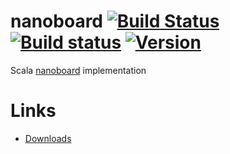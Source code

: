 # nanoboard [![Build Status](https://travis-ci.org/Karasiq/nanoboard.svg?branch=master)](https://travis-ci.org/Karasiq/nanoboard) [![Build status](https://ci.appveyor.com/api/projects/status/05l8dnixhn375kjm?svg=true)](https://ci.appveyor.com/project/Karasiq/nanoboard) [![Version](http://img.shields.io/badge/version-1.0.4-blue.svg?style=flat)](https://github.com/Karasiq/nanoboard/releases)
Scala [nanoboard](https://github.com/nanoboard/nanoboard) implementation

# Links
* [Downloads](https://github.com/Karasiq/nanoboard/releases)